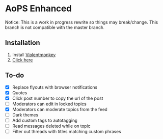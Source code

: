 # AoPS Enhanced
Notice: This is a work in progress rewrite so things may break/change. This branch is not compatible with the master branch.

## Installation

1. Install <a href='https://violentmonkey.github.io/get-it/'>Violentmonkey</a>
2. <a href='../../raw/6/aops-enhanced.user.js'>Click here</a>

## To-do

- [X] Replace flyouts with browser notifications
- [X] Quotes
- [X] Click post number to copy the url of the post
- [ ] Moderators can edit in locked topics
- [X] Moderators can moderate topics from the feed
- [ ] Dark themes
- [ ] Add custom tags to autotagging
- [ ] Read messages deleted while on topic
- [ ] Filter out threads with titles matching custom phrases
